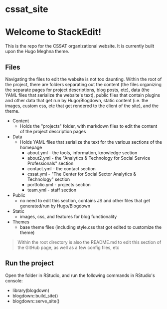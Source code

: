 # cssat_site

# Welcome to StackEdit!
This is the repo for the CSSAT organizational website. It is currently built upon the Hugo Meghna theme.

## Files

Navigating the files to edit the website is not too daunting. Within the root of the project, there are folders separating out the content (the files organizing the separate pages for project descriptions, blog posts, etc), data (the YAML files that serialize the website's text), public files that contain plugins and other data that get run by Hugo/Blogdown, static content (i.e. the images, custom css, etc that get rendered to the client of the site), and the theme. 

- Content
	- Holds the "projects" folder, with markdown files to edit the content of the project description pages
- Data
	- Holds YAML files that serialize the text for the various sections of the homepage
		- about.yml - the tools, information, knowledge section
		- about2.yml - the "Analytics & Technology for Social Service Professionals" section
		- contact.yml - the contact section
		- cssat.yml - "The Center for Social Sector Analytics & Technology" section
		- portfolio.yml - projects section
		- team.yml - staff section
- Public
	- no need to edit this section, contains JS and other files that get generated/run by Hugo/Blogdown
- Static
	- images, css, and features for blog functionality
- Themes
	- base theme files (including style.css that got edited to customize the theme)

> Within the root directory is also the README.md to edit this section of the GitHub page, as well as a few config files, etc

## Run the project

Open the folder in RStudio, and run the following commands in RStudio's console:

- library(blogdown)
- blogdown::build_site()
- blogdown::serve_site()